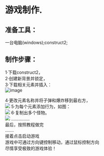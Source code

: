 # 游戏制作.    
## 准备工具：    
一台电脑(windows);construct2;     
## 制作步骤：  
1·下载construct2，   
2·创建新背景并锁定，    
3·下载相关元素并插入：  
![image](http://m.qpic.cn/psb?/c14afc9a-e033-4fe6-bcba-f14888f5d08f/3dTOCloDH0lS15YDGY*jrHrCtyH2iqJMPld8We1yWdo!/b/dDYBAAAAAAAA&bo=OARwAgAAAAARF24!&rf=viewer_4)

4·更改元素名称并将子弹和爆炸移到最右方，   
![](http://m.qpic.cn/psb?/c14afc9a-e033-4fe6-bcba-f14888f5d08f/AL5Vc48t8u5qGms3JU0ZbDE7zxXHL1rM1*TJVtSujuA!/b/dDcBAAAAAAAA&bo=OARwAgAAAAARF24!&rf=viewer_4)
5·为每个元素添加行为，如图：   
![](http://m.qpic.cn/psb?/c14afc9a-e033-4fe6-bcba-f14888f5d08f/hiax0u0kwb1IeZ3XJKR79jRZANy*o8sWXp2qFNW13uI!/b/dDMBAAAAAAAA&bo=MQRwAgAAAAARF2c!&rf=viewer_4)
6·复制出多个怪物。   
![](http://m.qpic.cn/psb?/c14afc9a-e033-4fe6-bcba-f14888f5d08f/.My*YEwqTrqmyDCgAs4vBocexT1g3XoBQjNiVYuMFbs!/b/dFMBAAAAAAAA&bo=OARwAgAAAAARF24!&rf=viewer_4)
……………        
最后，按照教程做完      
.......     
接着点击启动游戏   
游戏中可通过方向键控制移动，通过鼠标控制方向    
尽情享受极致的游戏体验！  
